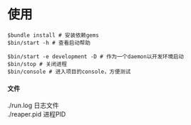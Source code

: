 # 使用

```
$bundle install # 安装依赖gems
$bin/start -h # 查看启动帮助

$bin/start -e development -D # 作为一个daemon以开发环境启动
$bin/stop # 关闭进程
$bin/console # 进入项目的console，方便测试
```

#### 文件

./run.log 日志文件  
./reaper.pid 进程PID
